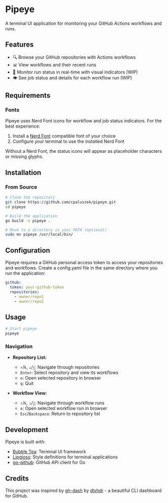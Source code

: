 # Pipeye

A terminal UI application for monitoring your GitHub Actions workflows and runs.

## Features

- 🔍 Browse your GitHub repositories with Actions workflows
- 📊 View workflows and their recent runs
- 🔄 Monitor run status in real-time with visual indicators (WIP)
- 👁️ See job status and details for each workflow run (WIP)

## Requirements

### Fonts
Pipeye uses Nerd Font icons for workflow and job status indicators. For the best experience:

1. Install a [Nerd Font](https://www.nerdfonts.com/font-downloads) compatible font of your choice
2. Configure your terminal to use the installed Nerd Font

Without a Nerd Font, the status icons will appear as placeholder characters or missing glyphs.

## Installation

### From Source

```bash
# Clone the repository
git clone https://github.com/cpaluszek/pipeye.git
cd pipeye

# Build the application
go build -o pipeye .

# Move to a directory in your PATH (optional)
sudo mv pipeye /usr/local/bin/
```

## Configuration

Pipeye requires a GitHub personal access token to access your repositories and workflows. Create a config.yaml file in the same directory where you run the application:

```yaml
github:
  token: your-github-token
  repositories:
    - owner/repo1
    - owner/repo2
```

## Usage

```bash
# Start pipeye
pipeye
```

### Navigation

- **Repository List:**
  - `↑`/`k`, `↓`/`j`: Navigate through repositories
  - `Enter`: Select repository and view its workflows
  - `o`: Open selected repository in browser
  - `q`: Quit

- **Workflow View:**
  - `↑`/`k`, `↓`/`j`: Navigate through workflow runs
  - `o`: Open selected workflow run in browser
  - `Esc`/`Backspace`: Return to repository list

## Development

Pipeye is built with:

- [Bubble Tea](https://github.com/charmbracelet/bubbletea): Terminal UI framework
- [Lipgloss](https://github.com/charmbracelet/lipgloss): Style definitions for terminal applications
- [go-github](https://github.com/google/go-github): GitHub API client for Go

## Credits

This project was inspired by [gh-dash](https://github.com/dlvhdr/gh-dash) by [dlvhdr](https://github.com/dlvhdr) - a beautiful CLI dashboard for GitHub.
